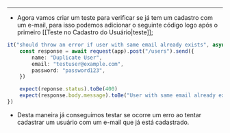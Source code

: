 ___
- Agora vamos criar um teste para verificar se já tem um cadastro com um e-mail, para isso podemos adicionar o seguinte código logo após o primeiro [[Teste no Cadastro do Usuário|teste]];
```ts
it("should throw an error if user with same email already exists", async () => {
	const response = await request(app).post("/users").send({
		name: "Duplicate User",
		email: "testuser@example.com",
		password: "password123",
	})

	expect(reponse.status).toBe(400)
	expect(response.body.message).toBe("User with same email already exists")
})
```
- Desta maneira já conseguimos testar se ocorre um erro ao tentar cadastrar um usuário com um e-mail que já está cadastrado.
